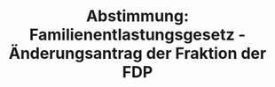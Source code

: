 ---
abstimmung:
  abstimmung: 3
  bundestagssitzung: 59
  legislaturperiode: 19
categories:
- Todo
data:
- title: Abstimmungsergebnis 20181019_3-data.pdf
  url: /res/2021-btw/abstimmungsergebnisse/20181019_3-data.pdf
- title: Abstimmungsergebnis 20181019_3_xls-data.xls
  url: /res/2021-btw/abstimmungsergebnisse/20181019_3_xls-data.xls
- title: Abstimmungsergebnis 20181019_3_xls-datacsv
  url: /res/2021-btw/abstimmungsergebnisse/csv/20181019_3_xls-datacsv
ergebnis:
  afd:
    enthaltung: 0
    gesamt: 92
    ja: 0
    nein: 79
    nichtabgegeben: 13
    ungueltig: 0
  bü90/gr:
    enthaltung: 0
    gesamt: 67
    ja: 60
    nein: 0
    nichtabgegeben: 7
    ungueltig: 0
  cdu/csu:
    enthaltung: 0
    gesamt: 246
    ja: 209
    nein: 1
    nichtabgegeben: 36
    ungueltig: 0
  die linke.:
    enthaltung: 0
    gesamt: 69
    ja: 59
    nein: 0
    nichtabgegeben: 10
    ungueltig: 0
  fdp:
    enthaltung: 0
    gesamt: 80
    ja: 69
    nein: 0
    nichtabgegeben: 11
    ungueltig: 0
  file: 20181019_3_xls-data.xls
  fraktionslos:
    enthaltung: 0
    gesamt: 2
    ja: 0
    nein: 0
    nichtabgegeben: 2
    ungueltig: 0
  spd:
    enthaltung: 0
    gesamt: 153
    ja: 122
    nein: 0
    nichtabgegeben: 31
    ungueltig: 0
layout: abstimmung
links:
- title: Link zu bundestag.de
  url: https://www.bundestag.de/parlament/plenum/abstimmung/abstimmung?id=552
preview: 'Deutscher Bundestag


  59. Sitzung des Deutschen Bundestages

  am Freitag, 19. Oktober 2018


  Endgültiges Ergebnis der Namentlichen Abstimmung Nr. 3


  Beschlussempfehlung des Ausschusses für Menschenrechte und humanitäre Hilfe (17.

  Ausschuss)

  zu dem Antrag der Abgeordneten Jürgen Braun, Dr. Anton Friesen, Verena Hartmann,

  weiterer Abgeordneter und der Fraktion der AfD

  Christenverfolgung stoppen und sanktionieren

  Drucksachen 19/1698 und 19/5115'
tags:
- Todo
title: 'Abstimmung: Familienentlastungsgesetz - Änderungsantrag der Fraktion der FDP'
---